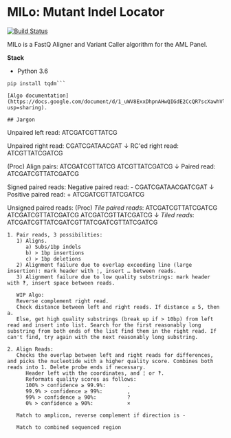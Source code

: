 # MILo: Mutant Indel Locator

[![Build Status](https://travis-ci.org/j3x1/aml-processor.svg?branch=master)](https://travis-ci.org/j3x1/aml-processor)

MILo is a FastQ Aligner and Variant Caller algorithm for the AML Panel.

**Stack**
- Python 3.6

```pip install python-levenshtein
pip install tqdm```

[Algo documentation](https://docs.google.com/document/d/1_uWV8ExxDhpnAHwQIGdE2CcQR7scXawhVlBf9aegF8Q/edit?usp=sharing).

## Jargon
```
Unpaired left read:
ATCGATCGTTATCG

Unpaired right read:
CGATCGATAACGAT
       ↓
RC'ed right read:
ATCGTTATCGATCG

(Proc) Align pairs:
ATCGATCGTTATCG
    ATCGTTATCGATCG
       ↓
Paired read:
ATCGATCGTTATCGATCG

Signed paired reads:
    Negative paired read:
    - CGATCGATAACGATCGAT
              ↓
    Positive paired read:
    + ATCGATCGTTATCGATCG

Unsigned paired reads:
    (Proc) _Tile paired reads_:
    ATCGATCGTTATCGATCG
              ATCGATCGTTATCGATCG
                        ATCGATCGTTATCGATCG
                    ↓
    _Tiled reads_:
    ATCGATCGTTATCGATCGTTATCGATCGTTATCGATCG
```
1. Pair reads, 3 possibilities:
   1) Aligns.
      a) Subs/1bp indels
      b) > 1bp insertions
      c) > 1bp deletions
   2) Alignment failure due to overlap exceeding line (large insertion): mark header with ¦, insert … between reads.
   3) Alignment failure due to low quality substrings: mark header with ‽, insert space between reads.

   WIP Algo:
   Reverse complement right read.
   Check distance between left and right reads. If distance ≤ 5, then a.
   Else, get high quality substrings (break up if > 10bp) from left read and insert into list. Search for the first reasonably long substring from both ends of the list find them in the right read. If can't find, try again with the next reasonably long substring.

2. Align Reads:
   Checks the overlap between left and right reads for differences, and picks the nucleotide with a higher quality score. Combines both reads into 1. Delete probe ends if necessary.
      Header left with the coordinates, and ¦ or ‽.
      Reformats quality scores as follows:
      100% > confidence ≥ 99.9%:       .
      99.9% > confidence ≥ 99%:        ,
      99% > confidence ≥ 90%:          ?
      0% > confidence ≥ 90%:           ×

   Match to amplicon, reverse complement if direction is -

   Match to combined sequenced region
